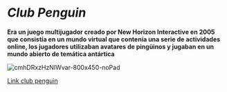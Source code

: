 # *Club Penguin*

**Era un juego multijugador creado por New Horizon Interactive en 2005 que consistía en un mundo virtual que contenía una serie de actividades online, los jugadores utilizaban avatares de pingüinos  y jugaban en un mundo abierto de temática antártica**

![cmhDRxzHzNIWvar-800x450-noPad](https://github.com/mariofdezz/SMX2-M8UF1A1-HistoriaWeb-2001-2006-Club-Penguin-Mozilla-Gmail-Fern-ndezMario/blob/main/cmhDRxzHzNIWvar-800x450-noPad.jpg "Imagen de cmhDRxzHzNIWvar-800x450-noPad")

[Link club penguin](https://newcp.net/es/ "Titulo opcional")
